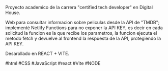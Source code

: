  Proyecto academico de la carrera "certified tech developer" en Digital House.

  Web para consultar informacion sobre peliculas desde la API de "TMDB"; implementé Netlify Functions para no exponer la API KEY, es decir en cada solicitud la funcion es la que recibe los parametros, la funcion ejecuta el metodo fetch y devuelve al frontend la respuesta de la API, protegiendo la API KEY.

Desarollado en REACT + VITE.

#html #CSS #JavaScript #react #Vite #NODE

